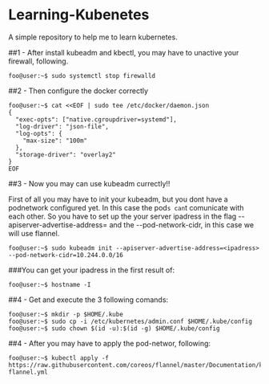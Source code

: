 # Learning-Kubenetes
A simple repository to help me to learn kubernetes.

##1 - After install kubeadm and kbectl, you may have to unactive your firewall, following.


```console
foo@user:~$ sudo systemctl stop firewalld
```
##2 - Then configure the docker correctly

```console
foo@user:~$ cat <<EOF | sudo tee /etc/docker/daemon.json
{
  "exec-opts": ["native.cgroupdriver=systemd"],
  "log-driver": "json-file",
  "log-opts": {
    "max-size": "100m"
  },
  "storage-driver": "overlay2"
}
EOF

```

##3 - Now you may can use kubeadm currectly!!

First of all you may have to init your kubeadm, but you dont have a podnetwork configured yet. In this case the pod`s can`t comunicate with each other. 
So you have to set up the your server ipadress in the flag --apiserver-advertise-address=<ipadress> and the --pod-network-cidr, in this case we will use flannel.

```console
foo@user:~$ sudo kubeadm init --apiserver-advertise-address=<ipadress> --pod-network-cidr=10.244.0.0/16
```

###You can get your ipadress in the first result of:

```console
foo@user:~$ hostname -I
```
##4 - Get and execute the 3 following comands:

```console
foo@user:~$ mkdir -p $HOME/.kube
foo@user:~$ sudo cp -i /etc/kubernetes/admin.conf $HOME/.kube/config
foo@user:~$ sudo chown $(id -u):$(id -g) $HOME/.kube/config
```
##4 - After you may have to apply the pod-networ, following:
```console
foo@user:~$ kubectl apply -f https://raw.githubusercontent.com/coreos/flannel/master/Documentation/kube-flannel.yml
```
